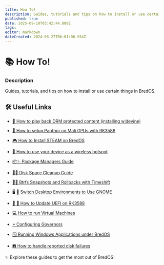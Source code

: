 ```yaml
---
title: How To!
description: Guides, tutorials and tips on how to install or use certain things in BredOS
published: true
date: 2025-09-10T05:42:44.889Z
tags: 
editor: markdown
dateCreated: 2024-08-27T06:01:06.954Z
---
```


# 📚 How To!

### **Description**

Guides, tutorials, and tips on how to install or use certain things in BredOS.

## 🛠️ Useful Links

- [🎥 How to play back DRM protected content (installing widevine)](/en/how-to/widevine-watch-drm-content)
- [🐾 How to setup Panthor on Mali GPUs with RK3588](/en/how-to/how-to-setup-panthor)

- [🎮  How to Install STEAM on BredOS](/how-to/how-to-install-steam)

- [📶 How to use your device as a wireless hotspot](/how-to/how-to-use-your-device-as-ap)

- [📦✨ Package Managers Guide](/how-to/package-management)

- [🧹💾 Disk Space Cleanup Guide](/how-to/free-space-up)

- [📸🔄 Btrfs Snapshots and Rollbacks with Timeshift](/how-to/timeshift-system-snapshots-and-rollbacks-on-btrfs)

- [🖥️ 🔄 Switch Desktop Environments to Use GNOME](/how-to/switch-desktop-environments)

- [💾 🔄 How to Update UEFI on RK3588](/how-to/update-uefi-rk3588)

- [💻 How to run Virtual Machines](/how-to/run-vms)

- [🗲 Configuring Governors](/how-to/govctl)

- [🪟 Running Windows Applications under BredOS](/how-to/proton-run)

- [🖪 How to handle reported disk failures](/how-to/disk-failure)

✨ Explore these guides to get the most out of BredOS!